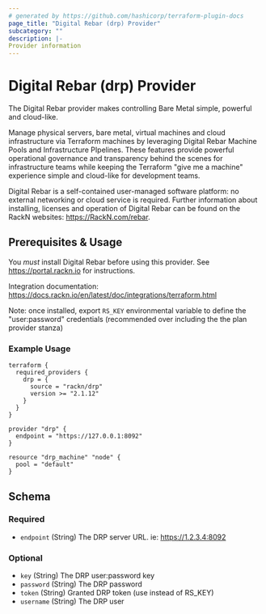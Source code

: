 ```yaml
---
# generated by https://github.com/hashicorp/terraform-plugin-docs
page_title: "Digital Rebar (drp) Provider"
subcategory: ""
description: |-
Provider information
---
```


# Digital Rebar (drp) Provider

The Digital Rebar provider makes controlling Bare Metal simple, powerful and cloud-like.

Manage physical servers, bare metal, virtual machines and cloud infrastructure via Terraform machines by leveraging Digital Rebar Machine Pools and Infrastructure PIpelines. These features provide powerful operational governance and transparency behind the scenes for infrastructure teams while keeping the Terraform "give me a machine" experience simple and cloud-like for development teams.

Digital Rebar is a self-contained user-managed software platform: no external networking or cloud service is required. Further information about installing, licenses and operation of Digital Rebar can be found on the RackN websites: https://RackN.com/rebar.

## Prerequisites & Usage

You _must_ install Digital Rebar before using this provider. See https://portal.rackn.io for instructions.

Integration documentation: https://docs.rackn.io/en/latest/doc/integrations/terraform.html

Note: once installed, export `RS_KEY` environmental variable to define the "user:password" credentials (recommended over including the the plan provider stanza)

### Example Usage

```hcl
terraform {
  required_providers {
    drp = {
      source = "rackn/drp"
      version >= "2.1.12"
    }
  }
}

provider "drp" {
  endpoint = "https://127.0.0.1:8092"
}

resource "drp_machine" "node" {
  pool = "default"
}

```

## Schema

### Required

- `endpoint` (String) The DRP server URL. ie: https://1.2.3.4:8092

### Optional

- `key` (String) The DRP user:password key
- `password` (String) The DRP password
- `token` (String) Granted DRP token (use instead of RS_KEY)
- `username` (String) The DRP user

```

```
